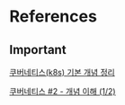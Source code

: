 # References

## Important

[쿠버네티스(k8s) 기본 개념 정리](https://jinn-blog.tistory.com/95)

[쿠버네티스 #2 - 개념 이해 (1/2)](https://bcho.tistory.com/1256?category=731548)